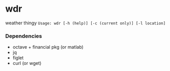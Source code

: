 # wdr
weather thingy
` Usage: wdr [-h (help)] [-c (current only)] [-l location] `

### Dependencies
- octave + financial pkg (or matlab)
- jq
- figlet
- curl (or wget)

